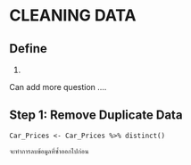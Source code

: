 # CLEANING DATA

## Define 

1.

Can add more question ....

## Step 1: Remove Duplicate Data

```
Car_Prices <- Car_Prices %>% distinct()
```
```
จะทำการลบข้อมูลที่ซ้ำออกไปก่อน 
```
